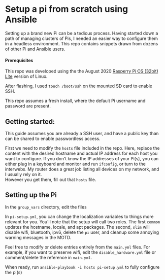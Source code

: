 # Setup a pi from scratch using Ansible
Setting up a brand new Pi can be a tedious process.  Having started down a path of managing clusters of Pis, 
I needed an easier way to configure them in a headless environment.  This repo contains snippets drawn from
dozens of other Pi and Ansible users.

#### Prerequisites
This repo was
developed using the the August 2020 [Rasperry Pi OS (32bit) Lite](https://www.raspberrypi.org/downloads/raspberry-pi-os/) version of Linux.

After flashing, I used `touch /boot/ssh` on the mounted SD card to enable SSH.  

This repo assumes a fresh install, where the default Pi username and password are present.


## Getting started: 
This guide assumes you are already a SSH user, and have a public key than can be shared to enable passwordless access.

First we need to modify the `hosts` file included in the repo.  Here, replace the content with 
the desired hostname and actual IP address for each host you want to configure.  If you don't know the IP
addresses of your Pi(s), you can either plug in a keyboard and monitor and run `ifconfig`, or turn to 
the interwebs.  My router does a great job listing all devices on my network, and I usually rely on it.  
However you get them, fill out that `hosts` file.

## Setting up the Pi
In the `group_vars` directory, edit the files 

In `pi-setup.yml`, you can change the localization variables to things more relevant for you.  You'll note that
the setup will call two roles. The first `common` updates the hostname, locale, and apt packages.  The second, 
`slim` will disable wifi, bluetooth, ipv6, delete the `pi` user, and cleanup some annoying warning messages
in the MOTD.

Feel free to modify or delete entries entirely from the `main.yml` files. For example, if you want to preserve
wifi, edit the `disable_hardware.yml` file or comment/delete the reference in `main.yml`.

When ready, run `ansible-playbook -i hosts pi-setup.yml` to fully configure the pi(s)
